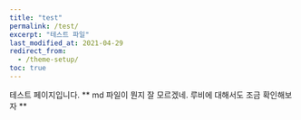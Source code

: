 ```yaml
---
title: "test"
permalink: /test/
excerpt: "테스트 파일"
last_modified_at: 2021-04-29
redirect_from:
  - /theme-setup/
toc: true
---
```


테스트 페이지입니다.
** md 파일이 뭔지 잘 모르겠네. 루비에 대해서도 조금 확인해보자 **
